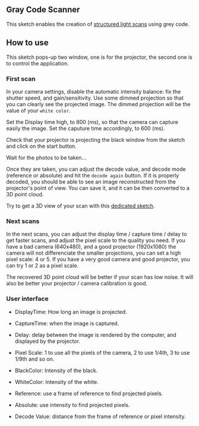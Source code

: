 ## Gray Code Scanner

This sketch enables the creation of [structured light scans](https://github.com/potioc/Papart-examples/blob/master/screenshot.png?raw=true)
using grey code. 

## How to use 

This sketch pops-up two window, one is for the projector, the second one is to control the application. 

### First scan

In your camera settings, disable the automatic intensity balance: fix the shutter speed, and gain/sensitivity. 
Use some dimmed projection so that you can clearly see the projected image. The dimmed projection 
will be the value of your `white color`. 

Set the Display time high, to 800 (ms), so that the camera can capture easily the image. Set the caputure time 
accordingly, to 600 (ms). 

Check that your projector is projecting the black window from the sketch and click on the start button. 

Wait for the photos to be taken...  

Once they are taken, you can adjust the decode value, and decode mode (reference or absolute) and hit 
the `decode again` button. If it is properly decoded, you should be able to see an image reconstructed 
from the projector's point of view. You can save it, and it can be then converted to a 3D point cloud. 

Try to get a 3D view of your scan with this [dedicated sketch](https://github.com/potioc/Papart-examples/tree/master/apps/scan3D). 

### Next scans

In the next scans, you can adjust the display time / capture time / delay to get faster scans, and 
adjust the pixel scale to the quality you need. If you have a bad camera (640x480), and a good projector (1920x1080) 
the camera will not differenciate the smaller projections, you can set a high pixel scale: 4 or 5. 
If you have a very good camera and good projector, you can try 1 or 2 as a pixel scale. 

The recovered 3D point cloud will be better if your scan has low noise. It will also be better your 
projector / camera calibration is good. 



### User interface

* DisplayTime: How long an image is projected. 
* CaptureTime: when the image is captured.
* Delay: delay between the image is rendered by the computer, and displayed by the projector. 
* Pixel Scale: 1 to use all the pixels of the camera, 2 to use 1/4th, 3 to use 1/9th and so on. 
* BlackColor: Intensity of the black. 
* WhiteColor: Intensity of the white. 


* Reference: use a frame of reference to find projected pixels. 
* Absolute: use intensity to find projected pixels. 
* Decode Value:  distance from the frame of reference or pixel intensity. 

